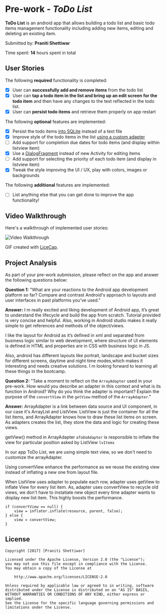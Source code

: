 # Pre-work - *ToDo List*

**ToDo List** is an android app that allows building a todo list and basic todo items management functionality including adding new items, editing and deleting an existing item.

Submitted by: **Praniti Shettiwar**

Time spent: **14** hours spent in total

## User Stories

The following **required** functionality is completed:

* [X] User can **successfully add and remove items** from the todo list
* [X] User can **tap a todo item in the list and bring up an edit screen for the todo item** and then have any changes to the text reflected in the todo list.
* [X] User can **persist todo items** and retrieve them properly on app restart

The following **optional** features are implemented:

* [X] Persist the todo items [into SQLite](http://guides.codepath.com/android/Persisting-Data-to-the-Device#sqlite) instead of a text file
* [X] Improve style of the todo items in the list [using a custom adapter](http://guides.codepath.com/android/Using-an-ArrayAdapter-with-ListView)
* [ ] Add support for completion due dates for todo items (and display within listview item)
* [X] Use a [DialogFragment](http://guides.codepath.com/android/Using-DialogFragment) instead of new Activity for editing items
* [ ] Add support for selecting the priority of each todo item (and display in listview item)
* [X] Tweak the style improving the UI / UX, play with colors, images or backgrounds

The following **additional** features are implemented:

* [ ] List anything else that you can get done to improve the app functionality!

## Video Walkthrough

Here's a walkthrough of implemented user stories:

<img src='http://i.imgur.com/k3m8ZEQ.gif' title='Video Walkthrough' width='' alt='Video Walkthrough' />

GIF created with [LiceCap](http://www.cockos.com/licecap/).

## Project Analysis

As part of your pre-work submission, please reflect on the app and answer the following questions below:

**Question 1:** "What are your reactions to the Android app development platform so far? Compare and contrast Android's approach to layouts and user interfaces in past platforms you've used."

**Answer:** I m really excited and liking development of Android app, it’s great to understand the lifecycle and build the app from scratch. Tutorial provided is very concise and helpful. Also, working in Android studio makes it really simple to get references and methods of the object/views. 

I like the layout for Android as it’s defined in xml and separated from business logic similar to web development, where structure of UI elements is defined in HTML and properties are in CSS with business logic in JS.

Also, android has different layouts like portrait, landscape and bucket sizes for different screens, daytime and night time modes,which makes it interesting and needs creative solutions. I m looking forward to learning all these things in the bootcamp.

**Question 2:** "Take a moment to reflect on the `ArrayAdapter` used in your pre-work. How would you describe an adapter in this context and what is its function in Android? Why do you think the adapter is important? Explain the purpose of the `convertView` in the `getView` method of the `ArrayAdapter`."

**Answer:** ArrayAdapter is a link between data source and UI component, in our case it's ArrayList and ListView. ListView is just the container for all the list items, and ArrayAdapter knows how to draw these list items on screen. As adapters creates the list, they store the data and logic for creating these views.

getView() method in ArrayAdapter `aToDoAdapter` is responsible to inflate the view for particular position asked by ListView `lvItems`

In our app ToDo List, we are using simple text view, so we don't need to customize the arrayAdapter.

Using convertView enhance the performance as we reuse the existing view instead of inflating a new one from layout file.

When ListView uses adapter to populate each row, adapter uses getView to inflate View for every list item. As, adapter uses convertView to recycle old views, we don't have to instatiate new object every time adapter wants to display new list item. This highly boosts the performance.
```
if (convertView == null) {
    view = inflater.inflate(resource, parent, false);
} else {
    view = convertView;
}
```

## License

    Copyright [2017] [Praniti Shettiwar]

    Licensed under the Apache License, Version 2.0 (the "License");
    you may not use this file except in compliance with the License.
    You may obtain a copy of the License at

        http://www.apache.org/licenses/LICENSE-2.0

    Unless required by applicable law or agreed to in writing, software
    distributed under the License is distributed on an "AS IS" BASIS,
    WITHOUT WARRANTIES OR CONDITIONS OF ANY KIND, either express or implied.
    See the License for the specific language governing permissions and
    limitations under the License.
